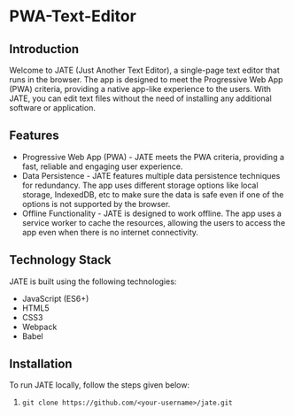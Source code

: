 # PWA-Text-Editor

## Introduction
Welcome to JATE (Just Another Text Editor), a single-page text editor that runs in the browser. The app is designed to meet the Progressive Web App (PWA) criteria, providing a native app-like experience to the users. With JATE, you can edit text files without the need of installing any additional software or application.

## Features

* Progressive Web App (PWA) - JATE meets the PWA criteria, providing a fast, reliable and engaging user experience.
* Data Persistence - JATE features multiple data persistence techniques for redundancy. The app uses different storage options like local storage, IndexedDB, etc to make sure the data is safe even if one of the options is not supported by the browser.
* Offline Functionality - JATE is designed to work offline. The app uses a service worker to cache the resources, allowing the users to access the app even when there is no internet connectivity.

## Technology Stack
JATE is built using the following technologies:

* JavaScript (ES6+)
* HTML5
* CSS3
* Webpack 
* Babel

## Installation
To run JATE locally, follow the steps given below:

1. `git clone https://github.com/<your-username>/jate.git`





